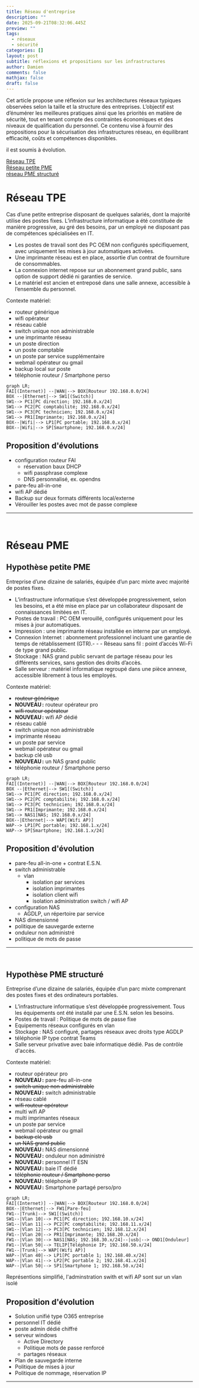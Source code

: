 ```yaml
---
title: Réseau d'entreprise
description: ""
date: 2025-09-21T08:32:06.445Z
preview: ""
tags:
  - réseaux
  - sécurité
categories: []
layout: post
subtitle: réflexions et propositions sur les infrastructures
author: Damien
comments: false
mathjax: false
draft: false
---
```


Cet article propose une réflexion sur les architectures réseaux typiques observées selon la taille et la structure des entreprises. L’objectif est d’énumérer les meilleures pratiques ainsi que les priorités en matière de sécurité, tout en tenant compte des contraintes économiques et des niveaux de qualification du personnel. Ce contenu vise à fournir des propositions pour la sécurisation des infrastructures réseau, en équilibrant efficacité, coûts et compétences disponibles.

il est soumis à évolution.

[Réseau TPE](#réseau-tpe)  
[Réseau petite PME](#hypothèse-petite-pme)  
[réseau PME structuré](#hypothèse-pme-structuré)

# Réseau TPE

Cas d’une petite entreprise disposant de quelques salariés, dont la majorité utilise des postes fixes.
L’infrastructure informatique a été constituée de manière progressive, au gré des besoins, par un employé ne disposant pas de compétences spécialisées en IT.
- Les postes de travail sont des PC OEM non configurés spécifiquement, avec uniquement les mises à jour automatiques activées.
- Une imprimante réseau est en place, assortie d’un contrat de fourniture de consommables.
- La connexion internet repose sur un abonnement grand public, sans option de support dédié ni garanties de service.
- Le matériel est ancien et entreposé dans une salle annexe, accessible à l’ensemble du personnel.

Contexte matériel:
- routeur générique
- wifi opérateur
- réseau cablé
- switch unique non administrable
- une imprimante réseau
- un poste direction
- un poste comptable
- un poste par service supplémentaire
- webmail opérateur ou gmail
- backup local sur poste
- téléphonie routeur / Smartphone perso

```mermaid
graph LR;
FAI[(Internet)] --|WAN|--> BOX[Routeur 192.168.0.0/24]
BOX --|Ethernet|--> SW1[(Switch)]
SW1--> PC1[PC direction; 192.168.0.x/24]
SW1--> PC2[PC comptabilité; 192.168.0.x/24]
SW1--> PC3[PC technicien; 192.168.0.x/24]
SW1--> PR1[Imprimante; 192.168.0.x/24]
BOX--|Wifi|--> LP1[PC portable; 192.168.0.x/24]
BOX--|Wifi|--> SP[Smartphone; 192.168.0.x/24]
```

## Proposition d'évolutions

- configuration routeur FAI
  - réservation baux DHCP
  - wifi passphrase complexe
  - DNS personnalisé, ex. opendns
- pare-feu all-in-one
- wifi AP dédié
- Backup sur deux formats différents local/externe
- Vérouiller les postes avec mot de passe complexe
  
---
<br>

# Réseau PME

## Hypothèse petite PME

Entreprise d’une dizaine de salariés, équipée d’un parc mixte avec majorité de postes fixes.
- L’infrastructure informatique s’est développée progressivement, selon les besoins, et a été mise en place par un collaborateur disposant de connaissances limitées en IT.
- Postes de travail : PC OEM verouillé, configurés uniquement pour les mises à jour automatiques.
- Impression : une imprimante réseau installée en interne par un employé.
- Connexion Internet : abonnement professionnel incluant une garantie de temps de rétablissement (GTR).- - - Réseau sans fil : point d’accès Wi-Fi de type grand public.
- Stockage : NAS grand public servant de partage réseau pour les différents services, sans gestion des droits d’accès.
- Salle serveur : matériel informatique regroupé dans une pièce annexe, accessible librement à tous les employés.

Contexte matériel:
- ~~routeur générique~~
- **NOUVEAU :** routeur opérateur pro
- ~~wifi routeur opérateur~~
- **NOUVEAU :** wifi AP dédié
- réseau cablé
- switch unique non administrable
- imprimante réseau
- un poste par service
- webmail opérateur ou gmail
- backup clé usb
- **NOUVEAU :** un NAS grand public
- téléphonie routeur / Smartphone perso

```mermaid
graph LR;
FAI[(Internet)] --|WAN|--> BOX[Routeur 192.168.0.0/24]
BOX --|Ethernet|--> SW1[(Switch)]
SW1--> PC1[PC direction; 192.168.0.x/24]
SW1--> PC2[PC comptabilité; 192.168.0.x/24]
SW1--> PC3[PC technicien; 192.168.0.x/24]
SW1--> PR1[Imprimante; 192.168.0.x/24]
SW1--> NAS1[NAS; 192.168.0.x/24]
BOX--|Ethernet|--> WAP[(Wifi AP)]
WAP--> LP1[PC portable; 192.168.1.x/24]
WAP--> SP[Smartphone; 192.168.1.x/24]
```

## Proposition d'évolution

- pare-feu all-in-one + contrat E.S.N.
- switch administrable
  - vlan
    - isolation par services
    - isolation imprimantes
    - isolation client wifi
    - isolation administration switch / wifi AP
- configuration NAS
  - AGDLP, un répertoire par service
- NAS dimensionné
- politique de sauvegarde externe
- onduleur non administré
- politique de mots de passe

---
<br>

## Hypothèse PME structuré

Entreprise d’une dizaine de salariés, équipée d’un parc mixte comprenant des postes fixes et des ordinateurs portables.
- L’infrastructure informatique s’est développée progressivement. Tous les équipements ont été installé par une E.S.N. selon les besoins.
- Postes de travail : Politique de mots de passe fixe
- Equipements réseaux configurés en vlan
- Stockage : NAS configuré, partages réseaux avec droits type AGDLP
- téléphonie IP type contrat Teams
- Salle serveur privative avec baie informatique dédié. Pas de contrôle d'accès.

Contexte matériel:
- routeur opérateur pro
- **NOUVEAU :** pare-feu all-in-one
- ~~switch unique non administrable~~
- **NOUVEAU :** switch administrable
- réseau cablé
- ~~wifi routeur opérateur~~
- multi wifi AP
- multi imprimantes réseaux
- un poste par service
- webmail opérateur ou gmail
- ~~backup clé usb~~
- ~~un NAS grand public~~
- **NOUVEAU :** NAS dimensionné
- **NOUVEAU :** onduleur non administré
- **NOUVEAU :** personnel IT ESN
- **NOUVEAU :** baie IT dédié
- ~~téléphonie routeur / Smartphone perso~~
- **NOUVEAU :** téléphonie IP
- **NOUVEAU :** Smartphone partagé perso/pro

```mermaid
graph LR;
FAI[(Internet)] --|WAN|--> BOX[Routeur 192.168.0.0/24]
BOX--|Ethernet|--> FW1[Pare-feu]
FW1--|Trunk|--> SW1[(Switch)]
SW1--|Vlan 10|--> PC1[PC direction; 192.168.10.x/24]
SW1--|Vlan 11|--> PC2[PC comptabilité; 192.168.11.x/24]
SW1--|Vlan 12|--> PC3[PC technicien; 192.168.12.x/24]
FW1--|Vlan 20|--> PR1[Imprimante; 192.168.20.x/24]
FW1--|Vlan 30|--> NAS1[NAS; 192.168.30.x/24]--|usb|--> OND1[Onduleur]
FW1--|Vlan 50|--> TELIP[Téléphonie IP; 192.168.50.x/24]
FW1--|Trunk|--> WAP[(Wifi AP)]
WAP--|Vlan 40|--> LP1[PC portable 1; 192.168.40.x/24]
WAP--|Vlan 41|--> LP2[PC portable 2; 192.168.41.x/24]
WAP--|Vlan 50|--> SP1[Smartphone 1; 192.168.50.x/24]
```
Représentions simplifié, l'adminstration swith et wifi AP sont sur un vlan isolé  

## Proposition d'évolution

- Solution unifié type O365 entreprise
- personnel IT dédié
- poste admin dédié chiffré
- serveur windows
  - Active Directory
  - Politique mots de passe renforcé
  - partages réseaux
- Plan de sauvegarde interne
- Politique de mises à jour
- Politique de nommage, réservation IP

---
<br>
